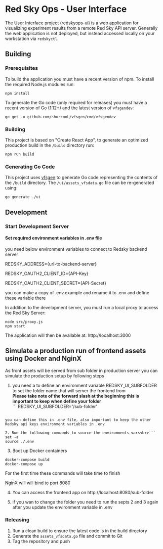 # Red Sky Ops - User Interface

The User Interface project (redskyops-ui) is a web application for visualizing experiment results from a remote Red Sky API server. Generally the web application is not deployed, but instead accessed locally on your workstation via `redskyctl`.


## Building

### Prerequisites

To build the application you must have a recent version of npm. To install the required Node.js modules run:

```
npm install
```

To generate the Go code (only required for releases) you must have a recent version of Go (1.12+) and the latest version of `vfsgendev`:

```
go get -u github.com/shurcooL/vfsgen/cmd/vfsgendev
```


### Building

This project is based on "Create React App", to generate an optimized production build in the `/build` directory run:

```
npm run build
```


### Generating Go Code

This project uses [vfsgen](https://github.com/shurcooL/vfsgen) to generate Go code representing the contents of the `/build` directory. The `/ui/assets_vfsdata.go` file can be re-generated using:

```
go generate ./ui
```


## Development

### Start Development Server

#### Set required environment variables in .env file

you need below environment variables to connect to Redsky backend server

REDSKY_ADDRESS={url-to-backend-server}

REDSKY_OAUTH2_CLIENT_ID={API-Key}

REDSKY_OAUTH2_CLIENT_SECRET={API-Secret}

you can make a copy of .env.example and rename it to .env and define these variable there

In addition to the development server, you must run a local proxy to access the Red Sky Server:

```
node src/proxy.js
npm start
```

The application will then be available at: http://localhost:3000

## Simulate a production run of frontend assets using Docker and NginX

As front assets will be served from sub folder in production server you can simulate the production setup by following steps

1. you need a to define an environment variable REDSKY_UI_SUBFOLDER to set the folder name that will server the frontend from<br>
**Please take note of the forward slash at the beginning this is important to keep when define your folder**<br>```
REDSKY_UI_SUBFOLDER='/sub-folder'
```<b>

you can define this in .env file, also important to keep the other Redsky api keys environment variables in .env

2. Run the following commands to source the environments vars<br>```
set -a
source ./.env
```

3. Boot up Docker containers

```
docker-compose build
docker-compose up
```

For the first time these commands will take time to finish

NginX will will bind to port 8080

4. You can access the frontend app on http://localhost:8080/sub-folder

5. if you wan to change the folder you need to run the septs 2 and 3 again after you update the environment variable in .env

### Releasing

1. Run a clean build to ensure the latest code is in the build directory
2. Generate the `assets_vfsdata.go` file and commit to Git
3. Tag the repository and push

